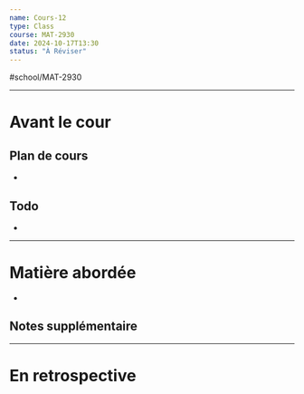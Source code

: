 ```yaml
---
name: Cours-12
type: Class
course: MAT-2930
date: 2024-10-17T13:30
status: "À Réviser"
---
```

#school/MAT-2930
***
# Avant le cour
## Plan de cours
- 

## Todo
- 

---
# Matière abordée

- 

## Notes supplémentaire


---
# En retrospective



